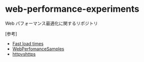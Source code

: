 # web-performance-experiments

Web パフォーマンス最適化に関するリポジトリ

[参考]

- [Fast load times](https://web.dev/fast/#prioritize-resource)
- [WebPerfomanceSamples](https://stevesouders.com/examples/)
- [httpvshttps](http://www.httpvshttps.com/)

